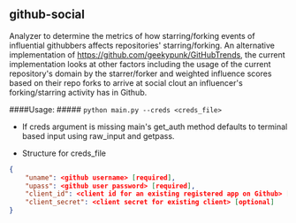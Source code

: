 ## github-social ##

Analyzer to determine the metrics of how starring/forking events of influential githubbers affects repositories' starring/forking. An alternative implementation of https://github.com/geekypunk/GitHubTrends, the current implementation looks at other factors including the usage of the current repository's domain by the starrer/forker and weighted influence scores based on their repo forks to arrive at social clout an influencer's forking/starring activity has in Github.

####Usage: #####
```python main.py --creds <creds_file>```

+ If creds argument is missing main's get_auth method defaults to terminal based input using raw_input and getpass.

+ Structure for creds_file
```json
{
    "uname": <github username> [required],
    "upass": <github user password> [required],
    "client_id": <client id for an existing registered app on Github> [optional],
    "client_secret": <client secret for existing client> [optional]
}
```
